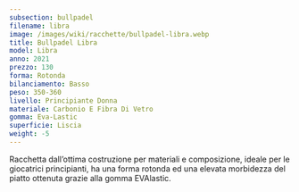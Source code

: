 ```yaml
---
subsection: bullpadel
filename: libra
image: /images/wiki/racchette/bullpadel-libra.webp
title: Bullpadel Libra
model: Libra
anno: 2021
prezzo: 130
forma: Rotonda
bilanciamento: Basso
peso: 350-360
livello: Principiante Donna
materiale: Carbonio E Fibra Di Vetro
gomma: Eva-Lastic
superficie: Liscia
weight: -5
---
```

Racchetta dall’ottima costruzione per materiali e composizione, ideale per le giocatrici principianti, ha una forma rotonda ed una elevata morbidezza del piatto ottenuta grazie alla gomma EVAlastic.